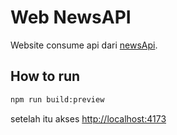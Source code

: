 # Web NewsAPI

Website consume api dari [newsApi](https://newsapi.org).

## How to run

```sh
npm run build:preview
```

setelah itu akses [http://localhost:4173](http://localhost:4173/)
